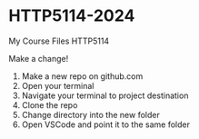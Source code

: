 # HTTP5114-2024
My Course Files HTTP5114

Make a change!

1. Make a new repo on github.com
2. Open your terminal
3. Navigate your terminal to project destination
4. Clone the repo
5. Change directory into the new folder
6. Open VSCode and point it to the same folder